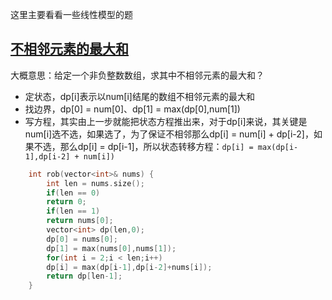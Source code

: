 这里主要看看一些线性模型的题
## [不相邻元素的最大和](https://leetcode-cn.com/problems/house-robber/)
大概意思：给定一个非负整数数组，求其中不相邻元素的最大和？<br>
* 定状态，dp[i]表示以num[i]结尾的数组不相邻元素的最大和
* 找边界，dp[0] = num[0]、dp[1] = max(dp[0],num[1])
* 写方程，其实由上一步就能把状态方程推出来，对于dp[i]来说，其关键是num[i]选不选，如果选了，为了保证不相邻那么dp[i] = num[i] + dp[i-2]，如果不选，那么dp[i] =  dp[i-1]，所以状态转移方程：`dp[i] = max(dp[i-1],dp[i-2] + num[i])`
```cpp
    int rob(vector<int>& nums) {
        int len = nums.size();
        if(len == 0)
        return 0;
        if(len == 1)
        return nums[0];
        vector<int> dp(len,0);
        dp[0] = nums[0];
        dp[1] = max(nums[0],nums[1]);
        for(int i = 2;i < len;i++)
        dp[i] = max(dp[i-1],dp[i-2]+nums[i]);
        return dp[len-1];
    }
```
